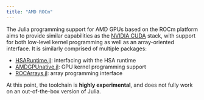 ```yaml
---
title: "AMD ROCm"
---
```


The Julia programming support for AMD GPUs based on the ROCm platform aims to provide
similar capabilities as the [NVIDIA CUDA](/nvidia/) stack, with support for both low-level
kernel programming as well as an array-oriented interface. It is similarly comprised of
multiple packages:

- [HSARuntime.jl](https://github.com/jpsamaroo/HSARuntime.jl): interfacing with the HSA runtime
- [AMDGPUnative.jl](https://github.com/JuliaGPU/AMDGPUnative.jl): GPU kernel programming support
- [ROCArrays.jl](https://github.com/jpsamaroo/ROCArrays.jl): array programming interface

At this point, the toolchain is **highly experimental**, and does not fully work on an
out-of-the-box version of Julia.
